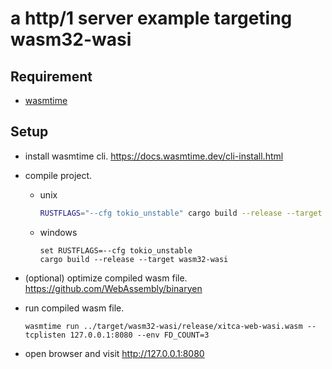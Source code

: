 # a http/1 server example targeting wasm32-wasi

## Requirement


- [wasmtime](https://docs.wasmtime.dev/)

## Setup
- install wasmtime cli. <https://docs.wasmtime.dev/cli-install.html>

- compile project.
    - unix
      ```bash
      RUSTFLAGS="--cfg tokio_unstable" cargo build --release --target wasm32-wasi
      ```
    - windows
      ```commandline
      set RUSTFLAGS=--cfg tokio_unstable
      cargo build --release --target wasm32-wasi
      ```
- (optional) optimize compiled wasm file. <https://github.com/WebAssembly/binaryen>
- run compiled wasm file.
  ```commandline
  wasmtime run ../target/wasm32-wasi/release/xitca-web-wasi.wasm --tcplisten 127.0.0.1:8080 --env FD_COUNT=3
  ```
- open browser and visit <http://127.0.0.1:8080>
